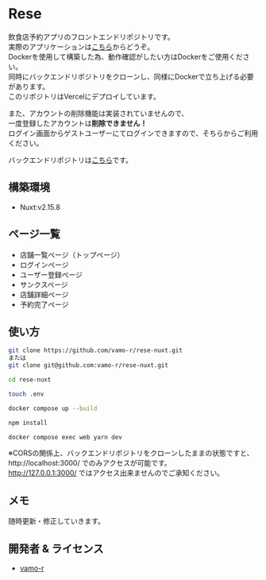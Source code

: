# Rese
飲食店予約アプリのフロントエンドリポジトリです。  
実際のアプリケーションは[こちら](https://rese.vercel.app/)からどうぞ。  
Dockerを使用して構築した為、動作確認がしたい方はDockerをご使用ください。  
同時にバックエンドリポジトリをクローンし、同様にDockerで立ち上げる必要があります。  
このリポジトリはVercelにデプロイしています。  
  
また、アカウントの削除機能は実装されていませんので、  
一度登録したアカウントは**削除できません！**  
ログイン画面からゲストユーザーにてログインできますので、そちらからご利用ください。  
  
バックエンドリポジトリは[こちら](https://github.com/vamo-r/rese-laravel)です。

## 構築環境
* Nuxt:v2.15.8

## ページ一覧
* 店舗一覧ページ（トップページ）
* ログインページ
* ユーザー登録ページ
* サンクスページ
* 店舗詳細ページ
* 予約完了ページ

## 使い方

```bash
git clone https://github.com/vamo-r/rese-nuxt.git
または
git clone git@github.com:vamo-r/rese-nuxt.git
```
```bash
cd rese-nuxt
```
```bash
touch .env
```
```bash
docker compose up --build
```
```bash
npm install
```
```bash
docker compose exec web yarn dev
```
※CORSの関係上、バックエンドリポジトリをクローンしたままの状態ですと、  
http://localhost:3000/ でのみアクセスが可能です。  
http://127.0.0.1:3000/ ではアクセス出来ませんのでご承知ください。

## メモ
随時更新・修正していきます。

## 開発者 & ライセンス
* [vamo-r](https://twitter.com/vamo__r)